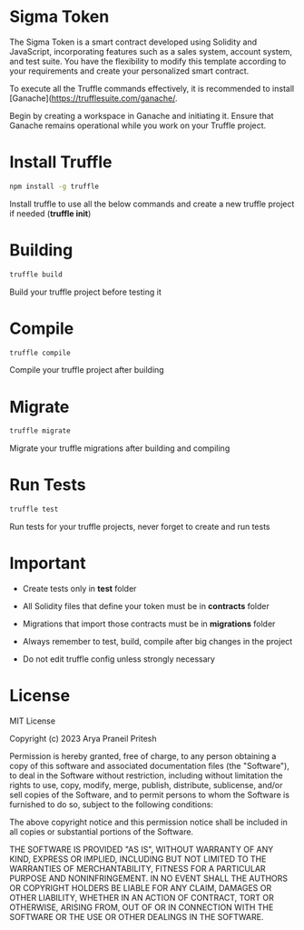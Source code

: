 # Sigma Token

The Sigma Token is a smart contract developed using Solidity and JavaScript, incorporating features such as a sales system, account system, and test suite. You have the flexibility to modify this template according to your requirements and create your personalized smart contract.

To execute all the Truffle commands effectively, it is recommended to install [Ganache](https://trufflesuite.com/ganache/.

Begin by creating a workspace in Ganache and initiating it. Ensure that Ganache remains operational while you work on your Truffle project.

# Install Truffle

```bash
npm install -g truffle
```

Install truffle to use all the below commands and create a new truffle project if needed (**truffle init**)

# Building

```bash
truffle build
```

Build your truffle project before testing it

# Compile

```bash
truffle compile
```

Compile your truffle project after building

# Migrate

```bash
truffle migrate
```

Migrate your truffle migrations after building and compiling

# Run Tests

```bash
truffle test
```

Run tests for your truffle projects, never forget to create and run tests

# Important

- Create tests only in **test** folder

- All Solidity files that define your token must be in **contracts** folder

- Migrations that import those contracts must be in **migrations** folder

- Always remember to test, build, compile after big changes in the project

- Do not edit truffle config unless strongly necessary

# License

MIT License

Copyright (c) 2023 Arya Praneil Pritesh

Permission is hereby granted, free of charge, to any person obtaining a copy
of this software and associated documentation files (the "Software"), to deal
in the Software without restriction, including without limitation the rights
to use, copy, modify, merge, publish, distribute, sublicense, and/or sell
copies of the Software, and to permit persons to whom the Software is
furnished to do so, subject to the following conditions:

The above copyright notice and this permission notice shall be included in all
copies or substantial portions of the Software.

THE SOFTWARE IS PROVIDED "AS IS", WITHOUT WARRANTY OF ANY KIND, EXPRESS OR
IMPLIED, INCLUDING BUT NOT LIMITED TO THE WARRANTIES OF MERCHANTABILITY,
FITNESS FOR A PARTICULAR PURPOSE AND NONINFRINGEMENT. IN NO EVENT SHALL THE
AUTHORS OR COPYRIGHT HOLDERS BE LIABLE FOR ANY CLAIM, DAMAGES OR OTHER
LIABILITY, WHETHER IN AN ACTION OF CONTRACT, TORT OR OTHERWISE, ARISING FROM,
OUT OF OR IN CONNECTION WITH THE SOFTWARE OR THE USE OR OTHER DEALINGS IN THE
SOFTWARE.
